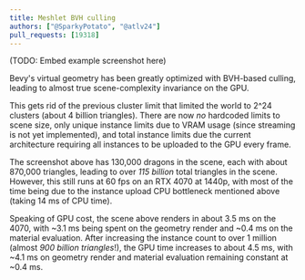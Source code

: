 ```yaml
---
title: Meshlet BVH culling
authors: ["@SparkyPotato", "@atlv24"]
pull_requests: [19318]
---
```


(TODO: Embed example screenshot here)

Bevy's virtual geometry has been greatly optimized with BVH-based culling, leading to almost true scene-complexity invariance on the GPU.

This gets rid of the previous cluster limit that limited the world to 2^24 clusters (about 4 billion triangles).
There are now *no* hardcoded limits to scene size, only unique instance limits due to VRAM usage (since streaming is not yet implemented),
and total instance limits due the current architecture requiring all instances to be uploaded to the GPU every frame.

The screenshot above has 130,000 dragons in the scene, each with about 870,000 triangles, leading to over *115 billion* total triangles in the scene.
However, this still runs at 60 fps on an RTX 4070 at 1440p, with most of the time being due to the instance upload CPU bottleneck mentioned above (taking 14 ms of CPU time).

Speaking of GPU cost, the scene above renders in about 3.5 ms on the 4070, with ~3.1 ms being spent on the geometry render and ~0.4 ms on the material evaluation.
After increasing the instance count to over 1 million (almost *900 billion triangles*!), the GPU time increases to about 4.5 ms, with ~4.1 ms on geometry render and material evaluation remaining constant at ~0.4 ms.
